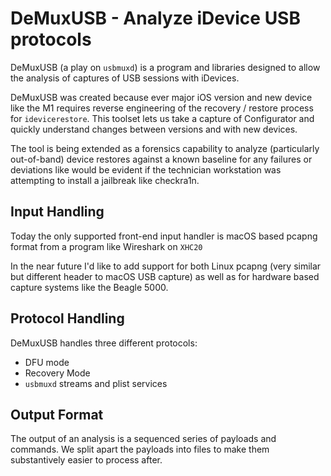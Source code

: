 # DeMuxUSB - Analyze iDevice USB protocols

DeMuxUSB (a play on `usbmuxd`) is a program and libraries designed to allow the analysis of captures of USB sessions
with iDevices.

DeMuxUSB was created because ever major iOS version and new device like the M1 requires reverse engineering of the
recovery / restore process for `idevicerestore`. This toolset lets us take a capture of Configurator and quickly
understand changes between versions and with new devices.

The tool is being extended as a forensics capability to analyze (particularly out-of-band) device restores against a
known baseline for any failures or deviations like would be evident if the technician workstation was attempting to
install a jailbreak like checkra1n.

## Input Handling

Today the only supported front-end input handler is macOS based pcapng format from a program like Wireshark on `XHC20`

In the near future I'd like to add support for both Linux pcapng (very similar but different header to macOS USB
capture)
as well as for hardware based capture systems like the Beagle 5000.

## Protocol Handling

DeMuxUSB handles three different protocols:

* DFU mode
* Recovery Mode
* `usbmuxd` streams and plist services

## Output Format

The output of an analysis is a sequenced series of payloads and commands. We split apart the payloads into files to make
them substantively easier to process after.